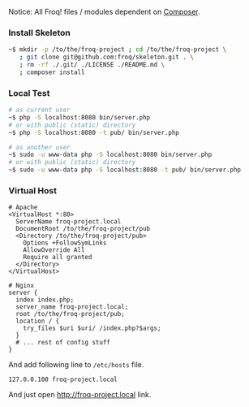 Notice: All Froq! files / modules dependent on [Composer](https://getcomposer.org/).

### Install Skeleton

```bash
~$ mkdir -p /to/the/froq-project ; cd /to/the/froq-project \
   ; git clone git@github.com:froq/skeleton.git . \
   ; rm -rf ./.git/ ./LICENSE ./README.md \
   ; composer install
```

### Local Test
```bash
# as current user
~$ php -S localhost:8080 bin/server.php
# or with public (static) directory
~$ php -S localhost:8080 -t pub/ bin/server.php

# as another user
~$ sudo -u www-data php -S localhost:8080 bin/server.php
# or with public (static) directory
~$ sudo -u www-data php -S localhost:8080 -t pub/ bin/server.php
```

### Virtual Host

```
# Apache
<VirtualHost *:80>
  ServerName froq-project.local
  DocumentRoot /to/the/froq-project/pub
  <Directory /to/the/froq-project/pub>
    Options +FollowSymLinks
    AllowOverride All
    Require all granted
  </Directory>
</VirtualHost>

# Nginx
server {
  index index.php;
  server_name froq-project.local;
  root /to/the/froq-project/pub;
  location / {
    try_files $uri $uri/ /index.php?$args;
  }
  # ... rest of config stuff
}
```

And add following line to `/etc/hosts` file.

```
127.0.0.100 froq-project.local
```

And just open http://froq-project.local link.
